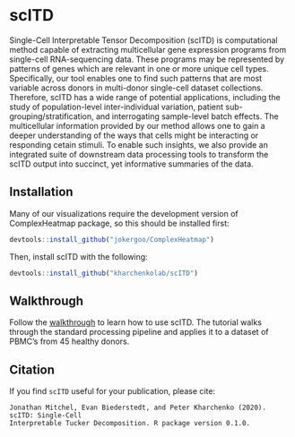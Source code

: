 
<!-- README.md is generated from README.Rmd. Please edit that file -->

<!-- badges: start -->

[![<kharchenkolab>](https://circleci.com/gh/kharchenkolab/scITD.svg?style=svg)](https://app.circleci.com/pipelines/github/kharchenkolab/scITD)
<!-- badges: end -->

# scITD

Single-Cell Interpretable Tensor Decomposition (scITD) is computational method capable of
extracting multicellular gene expression programs from single-cell
RNA-sequencing data. These programs may be represented by patterns of genes which are relevant in one or more unique cell types. Specifically, our tool enables one to find such patterns that are most variable across donors in multi-donor single-cell dataset collections. Therefore, scITD has a wide range of potential applications, including the study of population-level inter-individual variation, patient sub-grouping/stratification, and interrogating sample-level batch effects. The multicellular information provided by our method allows one to gain a deeper understanding of the ways that cells might be interacting or responding cetain stimuli. To enable such insights, we also provide an integrated suite of downstream data processing tools to transform the scITD output into succinct, yet informative summaries of the data.

## Installation

Many of our visualizations require the development version of ComplexHeatmap package, so this should be installed first:
    
``` r
devtools::install_github("jokergoo/ComplexHeatmap")
```  

Then, install scITD with the following:

``` r
devtools::install_github("kharchenkolab/scITD")
```

## Walkthrough

Follow the [walkthrough](http://pklab.med.harvard.edu/jonathan/) to
learn how to use scITD. The tutorial walks through the standard
processing pipeline and applies it to a dataset of PBMC’s from 45
healthy donors.

## Citation

If you find `scITD` useful for your publication, please cite:

    Jonathan Mitchel, Evan Biederstedt, and Peter Kharchenko (2020). scITD: Single-Cell
    Interpretable Tucker Decomposition. R package version 0.1.0.
